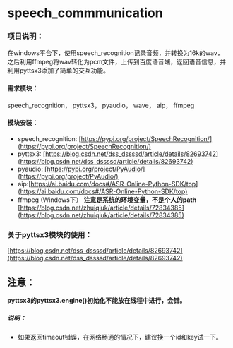 # speech_commmunication
### 项目说明：
在windows平台下，使用speech_recognition记录音频，并转换为16k的wav， 之后利用ffmpeg将wav转化为pcm文件，上传到百度语音端，返回语音信息，并利用pyttsx3添加了简单的交互功能。
#### 需求模块：
 speech_recognition， pyttsx3， pyaudio， wave， aip， ffmpeg
#### 模块安装：
* speech_recognition: [https://pypi.org/project/SpeechRecognition/](https://pypi.org/project/SpeechRecognition/)
* pyttsx3: [https://blog.csdn.net/dss_dssssd/article/details/82693742](https://blog.csdn.net/dss_dssssd/article/details/82693742)
* pyaudio: [https://pypi.org/project/PyAudio/](https://pypi.org/project/PyAudio/)
* aip:[https://ai.baidu.com/docs#/ASR-Online-Python-SDK/top](https://ai.baidu.com/docs#/ASR-Online-Python-SDK/top)
* ffmpeg (Windows下） **注意是系统的环境变量，不是个人的path**
[https://blog.csdn.net/zhuiqiuk/article/details/72834385](https://blog.csdn.net/zhuiqiuk/article/details/72834385)

### 关于pyttsx3模块的使用：
[https://blog.csdn.net/dss_dssssd/article/details/82693742](https://blog.csdn.net/dss_dssssd/article/details/82693742)
## 注意：
**pyttsx3的pyttsx3.engine()初始化不能放在线程中进行，会错。**

##### 说明：
* 如果返回timeout错误，在网络畅通的情况下，建议换一个id和key试一下。
